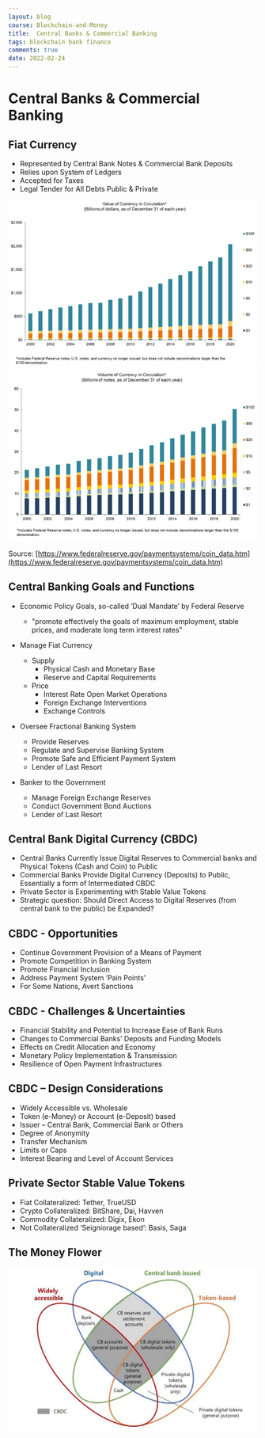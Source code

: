```yaml
---
layout: blog
course: Blockchain-and-Money
title:  Central Banks & Commercial Banking
tags: blockchain bank finance
comments: true
date: 2022-02-24
---
```


#  Central Banks & Commercial Banking

## Fiat Currency
*   Represented by Central Bank Notes & Commercial Bank Deposits
*   Relies upon System of Ledgers
*   Accepted for Taxes
*   Legal Tender for All Debts Public & Private 

![header field](/assets/currency-circulation-value.PNG)
![header field](/assets/currency-circulation-volume.PNG)

Source: [https://www.federalreserve.gov/paymentsystems/coin_data.htm](https://www.federalreserve.gov/paymentsystems/coin_data.htm)

## Central Banking Goals and Functions
- Economic Policy Goals, so-called ‘Dual Mandate’ by Federal Reserve
  - "promote effectively the goals of maximum employment, stable prices, and moderate long term interest rates"

- Manage Fiat Currency
  - Supply
    - Physical Cash and Monetary Base
    - Reserve and Capital Requirements
  - Price
    - Interest Rate Open Market Operations
    - Foreign Exchange Interventions
    - Exchange Controls 

- Oversee Fractional Banking System
  - Provide Reserves
  - Regulate and Supervise Banking System
  - Promote Safe and Efficient Payment System
  - Lender of Last Resort

- Banker to the Government
  - Manage Foreign Exchange Reserves
  - Conduct Government Bond Auctions
  - Lender of Last Resort 

## Central Bank Digital Currency (CBDC)
- Central Banks Currently Issue Digital Reserves to Commercial banks and Physical Tokens (Cash and Coin) to Public
- Commercial Banks Provide Digital Currency (Deposits) to Public, Essentially a form of Intermediated CBDC
- Private Sector is Experimenting with Stable Value Tokens
- Strategic question: Should Direct Access to Digital Reserves (from central bank to the public) be Expanded?

## CBDC - Opportunities
- Continue Government Provision of a Means of Payment
- Promote Competition in Banking System
- Promote Financial Inclusion
- Address Payment System ‘Pain Points’
- For Some Nations, Avert Sanctions 

## CBDC - Challenges & Uncertainties
- Financial Stability and Potential to Increase Ease of Bank Runs
- Changes to Commercial Banks’ Deposits and Funding Models
- Effects on Credit Allocation and Economy
- Monetary Policy Implementation & Transmission
- Resilience of Open Payment Infrastructures

## CBDC – Design Considerations
- Widely Accessible vs. Wholesale
- Token (e-Money) or Account (e-Deposit) based
- Issuer – Central Bank, Commercial Bank or Others
- Degree of Anonymity
- Transfer Mechanism
- Limits or Caps
- Interest Bearing and Level of Account Services 

## Private Sector Stable Value Tokens
- Fiat Collateralized: Tether, TrueUSD
- Crypto Collateralized: BitShare, Dai, Havven
- Commodity Collateralized: Digix, Ekon
- Not Collateralized ‘Seigniorage based’: Basis, Saga

## The Money Flower
![money-flower](/assets/money-flower.jpg)
